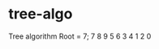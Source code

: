 # tree-algo
Tree algorithm
Root = 7;
                   7
               8       9
            5     6
          3   4
        1   2
       0
